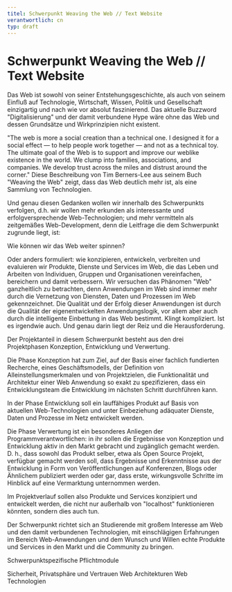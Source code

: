 ```yaml
---
titel: Schwerpunkt Weaving the Web // Text Website
verantwortlich: cn
typ: draft
---
```


# Schwerpunkt Weaving the Web // Text Website

Das Web ist sowohl von seiner Entstehungsgeschichte, als auch von seinem Einfluß auf Technologie, Wirtschaft, Wissen, Politik und Gesellschaft einzigartig und nach wie vor absolut faszinierend. Das aktuelle Buzzword "Digitalisierung" und der damit verbundene Hype wäre ohne das Web und dessen Grundsätze und Wirkprinzipien nicht existent.

"The web is more a social creation than a technical one. I designed it for a social effect — to help people work together — and not as a technical toy. The ultimate goal of the Web is to support and improve our weblike existence in the world. We clump into families, associations, and companies. We develop trust across the miles and distrust around the corner." Diese Beschreibung von Tim Berners-Lee aus seinem Buch "Weaving the Web" zeigt, dass das Web deutlich mehr ist, als eine Sammlung von Technologien.

Und genau diesen Gedanken wollen wir innerhalb des Schwerpunkts verfolgen, d.h. wir wollen mehr erkunden als interessante und erfolgversprechende Web-Technologien; und mehr vermitteln als zeitgemäßes Web-Development, denn die Leitfrage die dem Schwerpunkt zugrunde liegt, ist:

Wie können wir das Web weiter spinnen?

Oder anders formuliert: wie konzipieren, entwickeln, verbreiten und evaluieren wir Produkte, Dienste und Services im Web, die das Leben und Arbeiten von Individuen, Gruppen und Organisationen vereinfachen, bereichern und damit verbessern. Wir versuchen das Phänomen "Web" ganzheitlich zu betrachten, denn Anwendungen im Web sind immer mehr durch die Vernetzung von Diensten, Daten und Prozessen im Web gekennzeichnet. Die Qualität und der Erfolg dieser Anwendungen ist durch die Qualität der eigenentwickelten Anwendungslogik, vor allem aber auch durch die intelligente Einbettung in das Web bestimmt. Klingt kompliziert. Ist es irgendwie auch. Und genau darin liegt der Reiz und die Herausforderung.

Der Projektanteil in diesem Schwerpunkt besteht aus den drei Projektphasen Konzeption, Entwicklung und Verwertung.

Die Phase Konzeption hat zum Ziel, auf der Basis einer fachlich fundierten Recherche, eines Geschäftsmodells, der Definition von Alleinstellungsmerkmalen und von Projektzielen, die Funktionalität und Architektur einer Web Anwendung so exakt zu spezifizieren, dass ein Entwicklungsteam die Entwicklung im nächsten Schritt durchführen kann.

In der Phase Entwicklung soll ein lauffähiges Produkt auf Basis von aktuellen Web-Technologien und unter Einbeziehung adäquater Dienste, Daten und Prozesse im Netz entwickelt werden.

Die Phase Verwertung ist ein besonderes Anliegen der Programmverantwortlichen: in ihr sollen die Ergebnisse von Konzeption und Entwicklung aktiv in den Markt gebracht und zugänglich gemacht werden. D. h., dass sowohl das Produkt selber, etwa als Open Source Projekt, verfügbar gemacht werden soll, dass Ergebnisse und Erkenntnisse aus der Entwicklung in Form von Veröffentlichungen auf Konferenzen, Blogs oder Ähnlichem publiziert werden oder gar, dass erste, wirkungsvolle Schritte im Hinblick auf eine Vermarktung unternommen werden.

Im Projektverlauf sollen also Produkte und Services konzipiert und entwickelt werden, die nicht nur außerhalb von "localhost" funktionieren könnten, sondern dies auch tun.

Der Schwerpunkt richtet sich an Studierende mit großem Interesse am Web und den damit verbundenen Technologien, mit einschlägigen Erfahrungen im Bereich Web-Anwendungen und dem Wunsch und Willen echte Produkte und Services in den Markt und die Community zu bringen.

Schwerpunktspezifische Pflichtmodule

Sicherheit, Privatsphäre und Vertrauen
Web Architekturen
Web Technologien